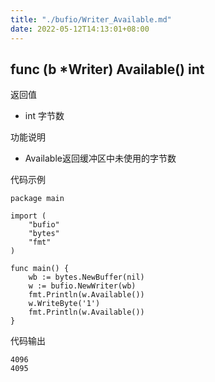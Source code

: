 ```yaml
---
title: "./bufio/Writer_Available.md"
date: 2022-05-12T14:13:01+08:00
---
```

## func (b *Writer) Available() int

返回值

- int 字节数

功能说明

- Available返回缓冲区中未使用的字节数

代码示例

	package main

	import (
		"bufio"
		"bytes"
		"fmt"
	)

	func main() {
		wb := bytes.NewBuffer(nil)
		w := bufio.NewWriter(wb)
		fmt.Println(w.Available())
		w.WriteByte('1')
		fmt.Println(w.Available())
	}

代码输出

	4096
	4095
